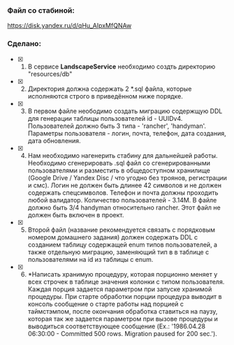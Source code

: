 ### Файл со стабиной:
https://disk.yandex.ru/d/qHu_AIpxMfQNAw
### Сделано:
- [X] 1. В сервисе **LandscapeService** необходимо создть директорию "resources/db"
- [X] 2. Директория должна содержать 2 *.sql файла, которые исполняются строго в приведённом ниже порядке.
- [X] 3. В первом файле неободимо создать миграцию содержщую DDL для генерации таблицы пользователей id - UUIDv4. Пользователей должно быть 3 типа - 'rancher', 'handyman'. Параметры пользователя - логин, почта, телефон, дата создания, дата обновления.
- [X] 4. Нам необходимо нагенерить стабину для дальнейшей работы. Необходимо сгенерировать .sql файл со сгенерированными пользователями и разместить в общедоступном хранилище (Google Drive / Yandex Disc / что угодно без троянов, регистрации и смс). Логин не должен быть длинее 42 символов и не должен содержать спецсимволов. Телефон и почта должны проходить любой валидатор. Количество пользователей - 3.14М. В файле должно быть 3/4 handyman относительно rancher. Этот файл не должен быть включен в проект.
- [X] 5. Второй файл (название рекомендуется связать с порядковым номером домашнего задания) должен содержать DDL с созданием таблицу содержащей enum типов пользователей, а также отдельную миграцию, заменяющий тип в в таблице с пользователями на id  из таблицы с  enum.
- [X] 6. \*Написать хранимую процедуру, которая порционно меняет у всех строчек в таблице значения колонки с типом пользователя. Каждая порция задается параметром при запуске хранимой процедуры. При старте обработки порции процедура выводит в консоль сообщение о старте работы над порцией с таймстэмпом, после окончания обработка ставиться на паузу, которая так же задается параметром при вызове процедуры и выводиться соответствующее сообщение (Ex.: '1986.04.28 06:30:00 - Committed 500 rows. Migration paused for 200 sec.').
